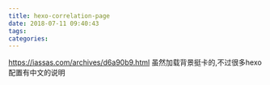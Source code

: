 ```yaml
---
title: hexo-correlation-page
date: 2018-07-11 09:40:43
tags:
categories:
---
```


https://iassas.com/archives/d6a90b9.html
虽然加载背景挺卡的,不过很多hexo配置有中文的说明